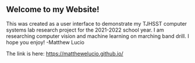 ## Welcome to my Website!

This was created as a user interface to demonstrate my TJHSST computer systems lab research project for the 2021-2022 school year. I am researching computer vision and machine learning on marching band drill. I hope you enjoy! -Matthew Lucio

The link is here: https://matthewelucio.github.io/
